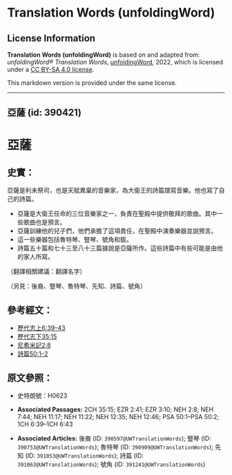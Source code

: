 # Translation Words (unfoldingWord)

## License Information

**Translation Words (unfoldingWord)** is based on and adapted from: _unfoldingWord® Translation Words_, [unfoldingWord](https://unfoldingword.org/utw), 2022, which is licensed under a [CC BY-SA 4.0 license](https://creativecommons.org/licenses/by-sa/4.0/legalcode.en).

This markdown version is provided under the same license.



--------------------------------

## 亞薩 (id: 390421)

亞薩
==

史實：
---

亞薩是利未祭司，也是天賦異稟的音樂家，為大衛王的詩篇譜寫音樂。他也寫了自己的詩篇。

* 亞薩是大衛王任命的三位音樂家之一，負責在聖殿中提供敬拜的歌曲。其中一些歌曲也是預言。
* 亞薩訓練他的兒子們，他們承擔了這項責任，在聖殿中演奏樂器並說預言。
* 這一些樂器包括魯特琴、豎琴、號角和鈸。
* 詩篇五十篇和七十三至八十三篇據說是亞薩所作。這些詩篇中有些可能是由他的家人所寫。

（翻譯相關建議：翻譯名字）

（另見：後裔、豎琴、魯特琴、先知、詩篇、號角）

參考經文：
-----

* [歷代志上6:39–43](https://ref.ly/1Chr6:39-1Chr6:43)
* [歷代志下35:15](https://ref.ly/2Chr35:15)
* [尼希米記2:8](https://ref.ly/Neh2:8)
* [詩篇50:1–2](https://ref.ly/Ps50:1-Ps50:2)

原文參照：
-----

* 史特朗號：H0623

* **Associated Passages:** 2CH 35:15; EZR 2:41; EZR 3:10; NEH 2:8; NEH 7:44; NEH 11:17; NEH 11:22; NEH 12:35; NEH 12:46; PSA 50:1–PSA 50:2; 1CH 6:39–1CH 6:43
* **Associated Articles:** 後裔 (ID: `390597@UWTranslationWords`); 豎琴 (ID: `390753@UWTranslationWords`); 魯特琴 (ID: `390909@UWTranslationWords`); 先知 (ID: `391053@UWTranslationWords`); 詩篇 (ID: `391063@UWTranslationWords`); 號角 (ID: `391241@UWTranslationWords`)

